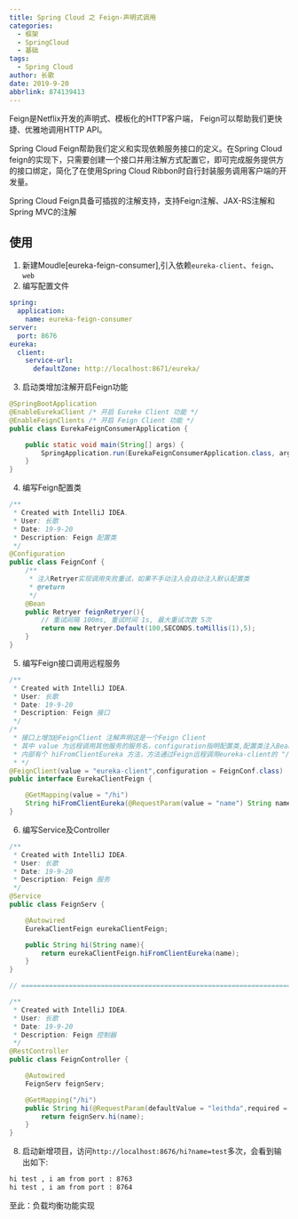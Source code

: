 ```yaml
---
title: Spring Cloud 之 Feign-声明式调用
categories:
  - 框架
  - SpringCloud
  - 基础
tags:
  - Spring Cloud
author: 长歌
date: 2019-9-20
abbrlink: 874139413
---
```

Feign是Netflix开发的声明式、模板化的HTTP客户端， Feign可以帮助我们更快捷、优雅地调用HTTP API。

Spring Cloud Feign帮助我们定义和实现依赖服务接口的定义。在Spring Cloud feign的实现下，只需要创建一个接口并用注解方式配置它，即可完成服务提供方的接口绑定，简化了在使用Spring Cloud Ribbon时自行封装服务调用客户端的开发量。

Spring Cloud Feign具备可插拔的注解支持，支持Feign注解、JAX-RS注解和Spring MVC的注解
<!--  More-->

## 使用
1. 新建Moudle[eureka-feign-consumer],引入依赖`eureka-client`、`feign`、`web`
2. 编写配置文件
```yml
spring:
  application:
    name: eureka-feign-consumer
server:
  port: 8676
eureka:
  client:
    service-url:
      defaultZone: http://localhost:8671/eureka/
```

3. 启动类增加注解开启Feign功能
```java
@SpringBootApplication
@EnableEurekaClient /* 开启 Eureke Client 功能 */
@EnableFeignClients /* 开启 Feign Client 功能 */
public class EurekaFeignConsumerApplication {

    public static void main(String[] args) {
        SpringApplication.run(EurekaFeignConsumerApplication.class, args);
    }
}
```

4. 编写Feign配置类
```java
/**
 * Created with IntelliJ IDEA.
 * User: 长歌
 * Date: 19-9-20
 * Description: Feign 配置类
 */
@Configuration
public class FeignConf {
    /**
     * 注入Retryer实现调用失败重试，如果不手动注入会自动注入默认配置类
     * @return
     */
    @Bean
    public Retryer feignRetryer(){
        // 重试间隔 100ms, 重试时间 1s, 最大重试次数 5次
        return new Retryer.Default(100,SECONDS.toMillis(1),5);
    }
}
```

5. 编写Feign接口调用远程服务
```java
/**
 * Created with IntelliJ IDEA.
 * User: 长歌
 * Date: 19-9-20
 * Description: Feign 接口
 */
/*
 * 接口上增加@FeignClient 注解声明这是一个Feign Client
 * 其中 value 为远程调用其他服务的服务名，configuration指明配置类,配置类注入Bean实现失败重试
 * 内部有个 hiFromClientEureka 方法，方法通过Feign远程调用eureka-client的 "/hi" API接口
 * */
@FeignClient(value = "eureka-client",configuration = FeignConf.class)
public interface EurekaClientFeign {

    @GetMapping(value = "/hi")
    String hiFromClientEureka(@RequestParam(value = "name") String name);
}
```

6. 编写Service及Controller
```java
/**
 * Created with IntelliJ IDEA.
 * User: 长歌
 * Date: 19-9-20
 * Description: Feign 服务
 */
@Service
public class FeignServ {

    @Autowired
    EurekaClientFeign eurekaClientFeign;

    public String hi(String name){
        return eurekaClientFeign.hiFromClientEureka(name);
    }
}

// ========================================================================================

/**
 * Created with IntelliJ IDEA.
 * User: 长歌
 * Date: 19-9-20
 * Description: Feign 控制器
 */
@RestController
public class FeignController {

    @Autowired
    FeignServ feignServ;

    @GetMapping("/hi")
    public String hi(@RequestParam(defaultValue = "leithda",required = false) String name){
        return feignServ.hi(name);
    }
}
```

8. 启动新增项目，访问`http://localhost:8676/hi?name=test`多次，会看到输出如下:
```html
hi test , i am from port : 8763
hi test , i am from port : 8764
```

至此：负载均衡功能实现
